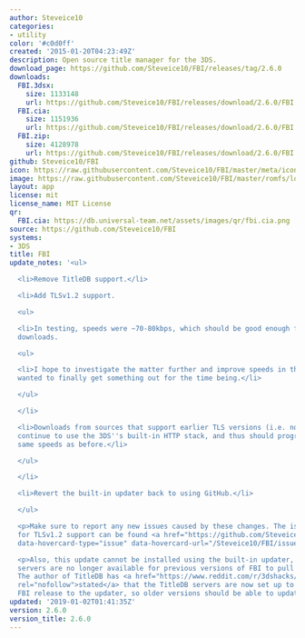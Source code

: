 ```yaml
---
author: Steveice10
categories:
- utility
color: '#c0d0ff'
created: '2015-01-20T04:23:49Z'
description: Open source title manager for the 3DS.
download_page: https://github.com/Steveice10/FBI/releases/tag/2.6.0
downloads:
  FBI.3dsx:
    size: 1133148
    url: https://github.com/Steveice10/FBI/releases/download/2.6.0/FBI.3dsx
  FBI.cia:
    size: 1151936
    url: https://github.com/Steveice10/FBI/releases/download/2.6.0/FBI.cia
  FBI.zip:
    size: 4128978
    url: https://github.com/Steveice10/FBI/releases/download/2.6.0/FBI.zip
github: Steveice10/FBI
icon: https://raw.githubusercontent.com/Steveice10/FBI/master/meta/icon_3ds.png
image: https://raw.githubusercontent.com/Steveice10/FBI/master/romfs/logo.png
layout: app
license: mit
license_name: MIT License
qr:
  FBI.cia: https://db.universal-team.net/assets/images/qr/fbi.cia.png
source: https://github.com/Steveice10/FBI
systems:
- 3DS
title: FBI
update_notes: '<ul>

  <li>Remove TitleDB support.</li>

  <li>Add TLSv1.2 support.

  <ul>

  <li>In testing, speeds were ~70-80kbps, which should be good enough for homebrew
  downloads.

  <ul>

  <li>I hope to investigate the matter further and improve speeds in the future, but
  wanted to finally get something out for the time being.</li>

  </ul>

  </li>

  <li>Downloads from sources that support earlier TLS versions (i.e. not GitHub) will
  continue to use the 3DS''s built-in HTTP stack, and thus should progress at the
  same speeds as before.</li>

  </ul>

  </li>

  <li>Revert the built-in updater back to using GitHub.</li>

  </ul>

  <p>Make sure to report any new issues caused by these changes. The issue ticket
  for TLSv1.2 support can be found <a href="https://github.com/Steveice10/FBI/issues/450"
  data-hovercard-type="issue" data-hovercard-url="/Steveice10/FBI/issues/450/hovercard">here</a>.</p>

  <p>Also, this update cannot be installed using the built-in updater, as the TitleDB
  servers are no longer available for previous versions of FBI to pull from. (<strong>UPDATE</strong>:
  The author of TitleDB has <a href="https://www.reddit.com/r/3dshacks/comments/aboq3j/fbi_release_260_removes_titledb_support_adds/ed3k6v1/"
  rel="nofollow">stated</a> that the TitleDB servers are now set up to serve the new
  FBI release to the updater, so older versions should be able to update in-app now.)</p>'
updated: '2019-01-02T01:41:35Z'
version: 2.6.0
version_title: 2.6.0
---
```

